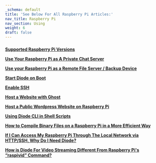 ```yaml
---
_schema: default
title: 'See Below For All Raspberry Pi Articles:'
nav_title: Raspberry Pi
nav_section: Using
weight: 6
draft: false
---
```

###

[**Supported Raspberry Pi Versions**](https://app.docs.diode.io/raspberry-pi/supported-raspberry-pi-versions/)

[**Use Your Raspberry Pi as A Private Chat Server**](https://app.docs.diode.io/raspberry-pi/use-your-raspberry-pi-as-a-private-chat-server/)

[**Use your Raspberry Pi as a Remote File Server / Backup Device**](https://app.docs.diode.io/raspberry-pi/use-your-raspberry-pi-as-a-remote-file-server-backup-device/)

[**Start Diode on Boot**](https://app.docs.diode.io/raspberry-pi/start-diode-on-boot/)

[**Enable SSH**](https://app.docs.diode.io/raspberry-pi/enable-ssh/)

[**Host a Website with Ghost**](https://app.docs.diode.io/raspberry-pi/host-a-website-with-ghost/)

[**Host a Public Wordpress Website on Raspberry Pi**](https://app.docs.diode.io/raspberry-pi/host-a-public-wordpress-website-on-raspberry-pi/)

[**Using Diode CLI in Shell Scripts**](https://app.docs.diode.io/raspberry-pi/using-diode-cli-in-shell-scripts/)

[**How to Compile Binary Files on a Raspberry Pi in a More Efficient Way**](https://app.docs.diode.io/raspberry-pi/how-to-compile-binary-files/)

[**If I Can Access My Raspberry Pi Through The Local Network via HTTP/SSH, Why Do I Need Diode?**](https://app.docs.diode.io/raspberry-pi/if-i-can-access-my-raspberry-pi/)

[**How is Diode For Video Streaming Different From Raspberry Pi's “raspivid” Command?**](https://app.docs.diode.io/raspberry-pi/how-is-diode-for-video-streaming-different-from-raspberry-pi-s-raspivid-command/)

&nbsp;
